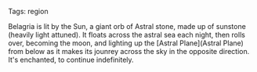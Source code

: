 Tags: region

Belagria is lit by the Sun, a giant orb of Astral stone, made up of sunstone (heavily light attuned). It floats across the astral sea each night, then rolls over, becoming the moon, and lighting up the [Astral Plane](Astral Plane) from below as it makes its jounrey across the sky in the opposite direction. It's enchanted, to continue indefinitely.
